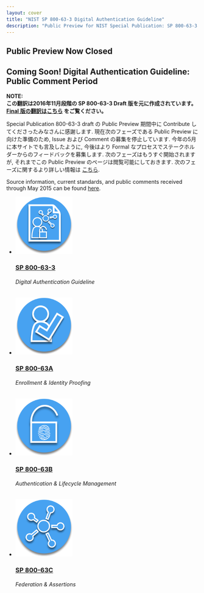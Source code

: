 ```yaml
---
layout: cover
title: "NIST SP 800-63-3 Digital Authentication Guideline"
description: "Public Preview for NIST Special Publication: SP 800-63-3 Digital Authentication Guideline"
---
```


<section class="home home-title" markdown="1">

## Public Preview Now Closed   

# Coming Soon! Digital Authentication Guideline: Public Comment Period  


**NOTE:**  
**この翻訳は2016年11月段階の SP 800-63-3 Draft 版を元に作成されています。**  
**[Final 版の翻訳はこちら](/800-63-3-final/index.ja.html) をご覧ください。**



</section>
<section class="home home-about" markdown="1">
<div class="section-container" markdown="1">
<div class="section-content" markdown="1">

Special Publication 800-63-3 draft の Public Preview 期間中に Contribute してくださったみなさんに感謝します.
現在次のフェーズである Public Preview に向けた準備のため, Issue および Comment の募集を停止しています.
今年の5月に本サイトでも言及したように, 今後はより Formal なプロセスでステークホルダーからのフィードバックを募集します.
次のフェーズはもうすぐ開始されますが, それまでこの Public Preview のページは閲覧可能にしておきます.
次のフェーズに関するより詳しい情報は [こちら](http://nstic.blogs.govdelivery.com/).

<!-- A huge thank you to all that contributed to the public preview of draft Special Publication 800-63-3. We are suspending the collection of issues and comments for the public preview to get ready for our next phase. As we mentioned when we launched this May, we will be transitioning into a more formal process of gathering feedback from the stakeholder community in a manner that aligns with how agencies and NIST expect to participate in reviewing SP 800-63-3.  This next part of our process is quickly coming.  Until then, the public preview pages will remain viewable.  You can find more details about next steps at [our blog site](http://nstic.blogs.govdelivery.com/). -->

Source information, current standards, and public comments received through May 2015 can be found [here](http://csrc.nist.gov/groups/ST/eauthentication/sp800-63-2_call-comments.html).

<ul class="audiences">
<li>
  <div>
    <a href="sp800-63-3.ja.html"><img src="assets/63.png" alt="SP 800-63-3" width="150px" height="150px"></a>
  </div>
  <h3><a href="sp800-63-3.ja.html">SP 800-63-3</a></h3>
  <h6>Digital Authentication Guideline</h6>
</li>
<li>
  <div>
    <a href="sp800-63a.ja.html"><img src="assets/63a.png" alt="SP 800-63A" width="150px" height="150px"></a>
  </div>
  <h3><a href="sp800-63a.ja.html">SP 800-63A</a></h3>
  <h6>Enrollment & Identity Proofing</h6>
</li>
<li>
  <div>
    <a href="sp800-63b.ja.html"><img src="assets/63b.png" alt="SP 800-63B" width="150px" height="150px"></a>
  </div>
  <h3><a href="sp800-63b.ja.html">SP 800-63B</a></h3>
  <h6>Authentication & Lifecycle Management</h6>
</li>
<li>
  <div>
    <a href="sp800-63c.ja.html"><img src="assets/63c.png" alt="SP 800-63C" width="150px" height="150px"></a>
  </div>
  <h3><a href="sp800-63c.ja.html">SP 800-63C</a></h3>
  <h6>Federation & Assertions</h6>
</li>
</ul>

</div>
</div>
</section>
